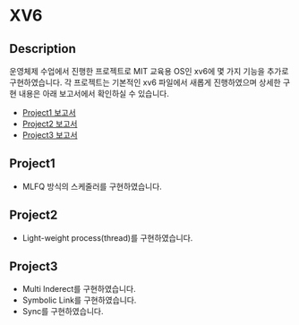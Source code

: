 # XV6

## Description
운영체제 수업에서 진행한 프로젝트로 MIT 교육용 OS인 xv6에 몇 가지 기능을 추가로 구현하였습니다. 각 프로젝트는 기본적인 xv6 파일에서 새롭게 진행하였으며 상세한 구현 내용은 아래 보고서에서 확인하실 수 있습니다.
* [Project1 보고서](https://github.com/BonjunK00/os-xv6/blob/master/project01_2019092306.pdf)
* [Project2 보고서](https://github.com/BonjunK00/os-xv6/blob/master/project02_2019092306.pdf)
* [Project3 보고서](https://github.com/BonjunK00/os-xv6/blob/master/project03_2019092306.pdf)

## Project1
* MLFQ 방식의 스케줄러를 구현하였습니다.
## Project2
* Light-weight process(thread)를 구현하였습니다.
## Project3
* Multi Inderect를 구현하였습니다.
* Symbolic Link를 구현하였습니다.
* Sync를 구현하였습니다.

